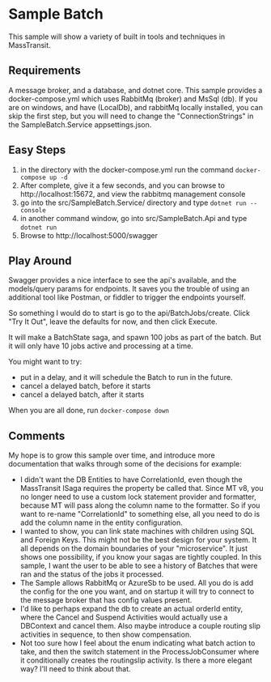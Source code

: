Sample Batch
============

This sample will show a variety of built in tools and techniques in MassTransit.

## Requirements ##

A message broker, and a database, and dotnet core. This sample provides a docker-compose.yml which uses RabbitMq (broker) and MsSql (db). If you are on windows, and have (LocalDb), and rabbitMq locally installed, you can skip the first step, but you will need to change the "ConnectionStrings" in the SampleBatch.Service appsettings.json.

## Easy Steps ##

1. in the directory with the docker-compose.yml run the command `docker-compose up -d`
2. After complete, give it a few seconds, and you can browse to  http://localhost:15672, and view the rabbitmq management console
3. go into the src/SampleBatch.Service/ directory and type  `dotnet run --console`
4. in another command window, go into src/SampleBatch.Api and type `dotnet run`
5. Browse to http://localhost:5000/swagger

## Play Around ##

Swagger provides a nice interface to see the api's available, and the models/query params for endpoints. It saves you the trouble of using
an additional tool like Postman, or fiddler to trigger the endpoints yourself.

So something I would do to start is go to the api/BatchJobs/create. Click "Try It Out", leave the defaults for now, and then click Execute.

It will make a BatchState saga, and spawn 100 jobs as part of the batch. But it will only have 10 jobs active and processing at a time.

You might want to try:
- put in a delay, and it will schedule the Batch to run in the future.
- cancel a delayed batch, before it starts
- cancel a delayed batch, after it starts

When you are all done, run `docker-compose down`

## Comments ##

My hope is to grow this sample over time, and introduce more documentation that walks through some of the decisions for example:

- I didn't want the DB Entities to have CorrelationId, even though the MassTransit ISaga requires the property be called that. Since MT v8, you no longer need to use a custom lock statement provider and formatter, because
  MT will pass along the column name to the formatter. So if you want to re-name "CorrelationId" to something else, all you need to do is add the column name in the entity configuration.
- I wanted to show, you can link state machines with children using SQL and Foreign Keys. This might not be the best design for your system. It all depends on the domain boundaries of your "microservice". It just shows one possibility, if you know your sagas are tightly coupled. In this sample, I want the user to be able to see a history of Batches that were ran and the status of the jobs it processed.
- The Sample allows RabbitMq or AzureSb to be used. All you do is add the config for the one you want, and on startup it will try to connect to the message broker that has config values present.
- I'd like to perhaps expand the db to create an actual orderId entity, where the Cancel and Suspend Activities would actually use a DBContext and cancel them. Also maybe introduce a couple routing slip activities in sequence, to then show compensation.
- Not too sure how I feel about the enum indicating what batch action to take, and then the switch statement in the ProcessJobConsumer where it conditionally creates the routingslip activity. Is there a more elegant way? I'll need to think about that.